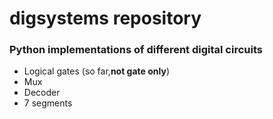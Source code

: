 # digsystems repository
### Python implementations of different digital circuits
- Logical gates (so far,**not gate only**)
- Mux
- Decoder
- 7 segments